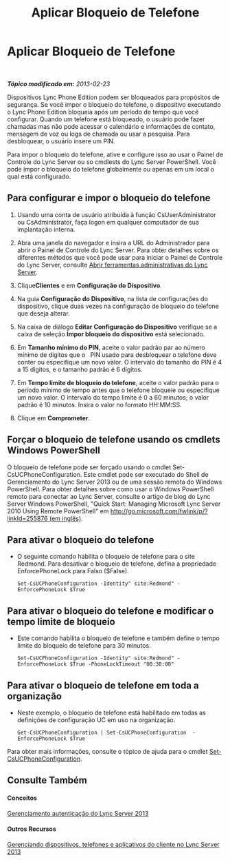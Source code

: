 ﻿---
title: Aplicar Bloqueio de Telefone
TOCTitle: Aplicar Bloqueio de Telefone
ms:assetid: 1f89298b-aea9-4952-93ca-0270b565792b
ms:mtpsurl: https://technet.microsoft.com/pt-br/library/Gg520963(v=OCS.15)
ms:contentKeyID: 49306089
ms.date: 05/19/2016
mtps_version: v=OCS.15
ms.translationtype: HT
---

# Aplicar Bloqueio de Telefone

 

_**Tópico modificado em:** 2013-02-23_

Dispositivos Lync Phone Edition podem ser bloqueados para propósitos de segurança. Se você impor o bloqueio do telefone, o dispositivo executando o Lync Phone Edition bloqueia após um período de tempo que você configurar. Quando um telefone está bloqueado, o usuário pode fazer chamadas mas não pode acessar o calendário e informações de contato, mensagem de voz ou logs de chamada ou usar a pesquisa. Para desbloquear, o usuário insere um PIN.

Para impor o bloqueio do telefone, ative e configure isso ao usar o Painel de Controle do Lync Server ou so cmdlests do Lync Server PowerShell. Você pode impor o bloqueio do telefone globalmente ou apenas em um local o qual está configurado.

## Para configurar e impor o bloqueio do telefone

1.  Usando uma conta de usuário atribuída à função CsUserAdministrator ou CsAdministrator, faça logon em qualquer computador de sua implantação interna.

2.  Abra uma janela do navegador e insira a URL do Administrador para abrir o Painel de Controle do Lync Server. Para obter detalhes sobre os diferentes métodos que você pode usar para iniciar o Painel de Controle do Lync Server, consulte [Abrir ferramentas administrativas do Lync Server](lync-server-2013-open-lync-server-administrative-tools.md).

3.  Clique**Clientes** e em **Configuração do Dispositivo**.

4.  Na guia **Configuração do Dispositivo**, na lista de configurações do dispositivo, clique duas vezes na configuração de bloqueio do telefone que deseja alterar.

5.  Na caixa de diálogo **Editar Configuração do Dispositivo** verifique se a caixa de seleção **Impor bloqueio do dispositivo** está selecionado.

6.  Em **Tamanho mínimo do PIN**, aceite o valor padrão par ao número mínimo de dígitos que o   PIN usado para desbloquear o telefone deve conter ou especifique um novo valor. O intervalo do tamanho do PIN é 4 a 15 dígitos, e o tamanho padrão é 6 dígitos.

7.  Em **Tempo limite de bloqueio do telefone**, aceite o valor padrão para o período mínimo de tempo antes que o telefone bloqueie ou especifique um novo valor. O intervalo do tempo limite é 0 a 60 minutos; o valor padrão é 10 minutos. Insira o valor no formato HH:MM:SS.

8.  Clique em **Comprometer**.

## Forçar o bloqueio de telefone usando os cmdlets Windows PowerShell

O bloqueio de telefone pode ser forçado usando o cmdlet Set-CsUCPhoneConfiguration. Este cmdlet pode ser executado do Shell de Gerenciamento do Lync Server 2013 ou de uma sessão remota do Windows PowerShell. Para obter detalhes sobre como usar o Windows PowerShell remoto para conectar ao Lync Server, consulte o artigo de blog do Lync Server Windows PowerShell, "Quick Start: Managing Microsoft Lync Server 2010 Using Remote PowerShell" em [http://go.microsoft.com/fwlink/p/?linkId=255876 (em inglês)](http://go.microsoft.com/fwlink/p/?linkid=255876).

## Para ativar o bloqueio do telefone

  - O seguinte comando habilita o bloqueio de telefone para o site Redmond. Para desativar o bloqueio de telefone, defina a propriedade EnforcePhoneLock para Falso ($False).
    
        Set-CsUCPhoneConfiguration -Identity" site:Redmond" -EnforcePhoneLock $True

## Para ativar o bloqueio do telefone e modificar o tempo limite de bloqueio

  - Este comando habilita o bloqueio de telefone e também define o tempo limite do bloqueio de telefone para 30 minutos.
    
        Set-CsUCPhoneConfiguration -Identity" site:Redmond" -EnforcePhoneLock $True -PhoneLockTimeout "00:30:00"

## Para ativar o bloqueio de telefone em toda a organização

  - Neste exemplo, o bloqueio de telefone está habilitado em todas as definições de configuração UC em uso na organização.
    
        Get-CsUCPhoneConfiguration | Set-CsUCPhoneConfiguration  -EnforcePhoneLock $True

Para obter mais informações, consulte o tópico de ajuda para o cmdlet [Set-CsUCPhoneConfiguration](set-csucphoneconfiguration.md).

## Consulte Também

#### Conceitos

[Gerenciamento autenticação do Lync Server 2013](lync-server-2013-managing-lync-server-authentication.md)  

#### Outros Recursos

[Gerenciando dispositivos, telefones e aplicativos do cliente no Lync Server 2013](lync-server-2013-managing-devices-phones-and-client-applications.md)

